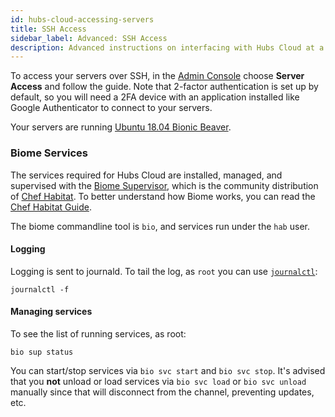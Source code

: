 ```yaml
---
id: hubs-cloud-accessing-servers
title: SSH Access
sidebar_label: Advanced: SSH Access
description: Advanced instructions on interfacing with Hubs Cloud at a developer level.
---
```


To access your servers over SSH, in the [Admin Console](./admin-getting-started) choose **Server Access** and follow the guide. Note that 2-factor authentication is set up by default, so you will need a 2FA device with an application installed like Google Authenticator to connect to your servers.

Your servers are running [Ubuntu 18.04 Bionic Beaver](https://releases.ubuntu.com/18.04/).

### Biome Services

The services required for Hubs Cloud are installed, managed, and supervised with the [Biome Supervisor](https://biome.sh/en/), which is the community distribution of [Chef Habitat](https://www.habitat.sh/). To better understand how Biome works, you can read the [Chef Habitat Guide](https://www.habitat.sh/docs/using-habitat/).

The biome commandline tool is `bio`, and services run under the `hab` user.

#### Logging

Logging is sent to journald. To tail the log, as `root` you can use [`journalctl`](https://www.freedesktop.org/software/systemd/man/journalctl.html):

```
journalctl -f
```

#### Managing services

To see the list of running services, as root:

```
bio sup status
```

You can start/stop services via `bio svc start` and `bio svc stop`. It's advised that you **not** unload or load services via `bio svc load` or `bio svc unload` manually since that will disconnect from the channel, preventing updates, etc.
